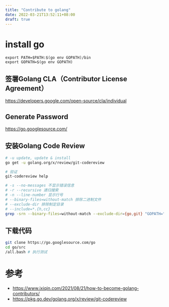 ```yaml
---
title: "Contribute to golang"
date: 2022-03-21T13:52:11+08:00
draft: true
---
```



# install go
```
export PATH=$PATH:$(go env GOPATH)/bin
export GOPATH=$(go env GOPATH)
```

## 签署Golang CLA（Contributor License Agreement）
https://developers.google.com/open-source/cla/individual

## Generate Password
https://go.googlesource.com/


## 安装Golang Code Review
```bash
# -u update, update & install
go get -u golang.org/x/review/git-codereview

# 验证
git-codereview help

# -s --no-messages 不显示错误信息
# -r --recursive 递归搜索
# -n --line-number 显示行号
# --binary-files=without-match 排除二进制文件
# --exclude-dir 排除制定目录
# --include=*.{h,cc}
grep -srn --binary-files=without-match --exclude-dir={go,git} "GOPATH=" ~/
```

## 下载代码
```bash
git clone https://go.googlesource.com/go
cd go/src
/all.bash # 执行测试
```



# 参考
* https://www.ixiqin.com/2021/08/21/how-to-become-golang-contributors/
* https://pkg.go.dev/golang.org/x/review/git-codereview